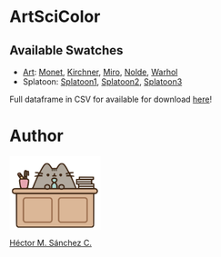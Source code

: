 # ArtSciColor


## Available Swatches


* [Art](./ArtSciColor/swatches/Art.md): [Monet](./ArtSciColor/swatches/Monet.md), [Kirchner](./ArtSciColor/swatches/Kirchner.md), [Miro](./ArtSciColor/swatches/Miro.md), [Nolde](./ArtSciColor/swatches/Nolde.md), [Warhol](./ArtSciColor/swatches/Kirchner.md)
* Splatoon: [Splatoon1](./ArtSciColor/swatches/Splatoon1.md),  [Splatoon2](./ArtSciColor/swatches/Splatoon2.md),  [Splatoon3](./ArtSciColor/swatches/Splatoon3.md)

Full dataframe in CSV for available for download [here](./ArtSciColor/data/DB.csv)!

# Author

<img src="./ArtSciColor/media/pusheen.jpg" height="130px" align="middle"><br>

[Héctor M. Sánchez C.](https://chipdelmal.github.io/)

